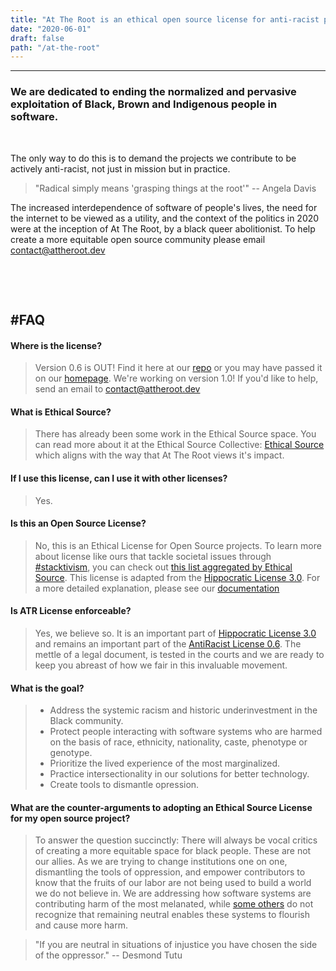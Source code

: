 ```yaml
---
title: "At The Root is an ethical open source license for anti-racist projects"
date: "2020-06-01"
draft: false
path: "/at-the-root"
---
```

--------------------
### We are dedicated to ending the normalized and pervasive exploitation of Black, Brown and Indigenous people in software.

&nbsp; 

The only way to do this is to demand the projects we contribute to be actively anti-racist, not just in mission but in practice. 



> "Radical simply means 'grasping things at the root'"
> -- Angela Davis


The increased interdependence of software of people's lives, the need for the internet to be viewed as a utility, and the context of the politics in 2020 were at the inception of At The Root, by a black queer abolitionist.
To help create a more equitable open source community please email [contact@attheroot.dev][email]

&nbsp; 

&nbsp; 
 

#FAQ
--------------------
#### Where is the license?
> Version 0.6 is OUT! Find it here at our [repo](https://github.com/AtTheRoot/ATR-License/) or you may have passed it on our [homepage](https://attheroot.dev). We're working on version 1.0! If you'd like to help, send an email to [contact@attheroot.dev][email]

#### What is Ethical Source?
> There has already been some work in the Ethical Source space. You can read more about it at the Ethical Source Collective: [Ethical Source](https://ethicalsource.dev/definition/) which aligns with the way that At The Root views it's impact. 

#### If I use this license, can I use it with other licenses?
>Yes.

#### Is this an Open Source License?
> No, this is an Ethical License for Open Source projects. To learn more about license like ours that tackle societal issues through [#stacktivism](https://stacktivism.com/post/634407295913213952), you can check out [this list aggregated by Ethical Source](https://ethicalsource.dev/licenses/). This license is adapted from the [Hippocratic License 3.0](https://firstdonoharm.dev). For a more detailed explanation, please see our [documentation](https://github.com/AtTheRoot/ATR-License)

#### Is ATR License enforceable?
> Yes, we believe so. It is an important part of [Hippocratic License 3.0](https://firstdonoharm.dev) and remains an important part of the [AntiRacist License 0.6](https://attheroot.dev). The mettle of a legal document, is tested in the courts and we are ready to keep you abreast of how we fair in this invaluable movement. 


#### What is the goal?
> - Address the systemic racism and historic underinvestment in the Black community.
> - Protect people interacting with software systems who are harmed on the basis of  race, ethnicity, nationality, caste, phenotype or genotype.
> - Prioritize the lived experience of the most marginalized.
> - Practice intersectionality in our solutions for better technology.
> - Create tools to dismantle opression.

#### What are the counter-arguments to adopting an Ethical Source License for my open source project?
> To answer the question succinctly: There will always be vocal critics of creating a more equitable space for black people. These are not our allies. As we are trying to change institutions one on one, dismantling the tools of oppression, and empower contributors to know that the fruits of our labor are not being used to build a world we do not believe in. We are addressing how software systems are contributing harm of the most melanated, while [some others](https://www.techrepublic.com/article/how-jshint-learned-the-hard-way-not-to-use-ethical-source-licensing/) do not recognize that remaining neutral enables these systems to flourish and cause more harm.

> "If you are neutral in situations of injustice you have chosen the side of the oppressor."
> -- Desmond Tutu
 
[email]: mailto:contact@attheroot.dev